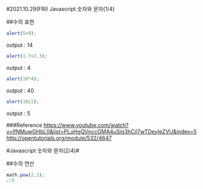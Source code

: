 #2021.10.29(FRI) Javascript 숫자와 문자(1/4)

##수의 표현

```javascript
alert(5+9);
```
output : 14

```javascript
alert(1.7+2.3);
```
output : 4

```javascript
alert(10*4);
```
output : 40

```javascript
alert(10/2);
```
output : 5

###Reference
<https://www.youtube.com/watch?v=lfNMuwGHbL0&list=PLuHgQVnccGMA4uSig3hCjl7wTDeyIeZVU&index=5>
<http://opentutorials.org/module/532/4647>


#Javascript 숫자와 문자(2/4)#

##수의 연산

```javascript
math.pow(2,3);
//8
```

